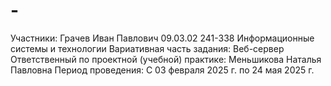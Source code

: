 # - 
Участники: Грачев Иван Павлович 09.03.02 241-338 Информационные системы и технологии 
Вариативная часть задания: Веб-сервер
Ответственный по проектной (учебной) практике: Меньшикова Наталья Павловна
Период проведения: С 03 февраля 2025 г. по 24 мая 2025 г.
